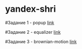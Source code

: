 yandex-shri
===========

#Задание 1 - popup
[link](https://github.com/Tocher/yandex-shri/tree/gh-pages/task1-popup)

#Задание 2 - equalizer
[link](https://github.com/Tocher/yandex-shri/tree/gh-pages/task2-equalizer)

#Задание 3 - brownian-motion
[link](https://github.com/Tocher/yandex-shri/tree/gh-pages/task3-brownian-motion)